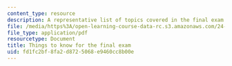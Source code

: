 ```yaml
---
content_type: resource
description: A representative list of topics covered in the final exam of the course.
file: /media/https%3A/open-learning-course-data-rc.s3.amazonaws.com/24-902-language-and-its-structure-ii-syntax-fall-2003/fd1fc2bf8fa2d8725068e9460cc8b00e_exam_guide.pdf
file_type: application/pdf
resourcetype: Document
title: Things to know for the final exam
uid: fd1fc2bf-8fa2-d872-5068-e9460cc8b00e
---
```


